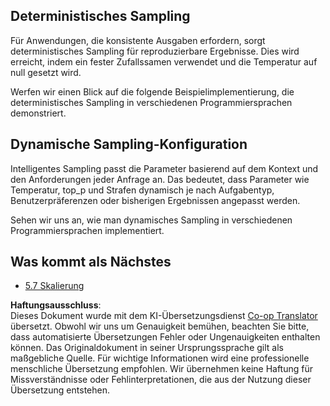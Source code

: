 <!--
CO_OP_TRANSLATOR_METADATA:
{
  "original_hash": "3cb0da3badd51d73ab78ebade2827d98",
  "translation_date": "2025-06-12T21:55:20+00:00",
  "source_file": "05-AdvancedTopics/mcp-sampling/README.md",
  "language_code": "de"
}
-->
## Deterministisches Sampling

Für Anwendungen, die konsistente Ausgaben erfordern, sorgt deterministisches Sampling für reproduzierbare Ergebnisse. Dies wird erreicht, indem ein fester Zufallssamen verwendet und die Temperatur auf null gesetzt wird.

Werfen wir einen Blick auf die folgende Beispielimplementierung, die deterministisches Sampling in verschiedenen Programmiersprachen demonstriert.

## Dynamische Sampling-Konfiguration

Intelligentes Sampling passt die Parameter basierend auf dem Kontext und den Anforderungen jeder Anfrage an. Das bedeutet, dass Parameter wie Temperatur, top_p und Strafen dynamisch je nach Aufgabentyp, Benutzerpräferenzen oder bisherigen Ergebnissen angepasst werden.

Sehen wir uns an, wie man dynamisches Sampling in verschiedenen Programmiersprachen implementiert.

## Was kommt als Nächstes

- [5.7 Skalierung](../mcp-scaling/README.md)

**Haftungsausschluss**:  
Dieses Dokument wurde mit dem KI-Übersetzungsdienst [Co-op Translator](https://github.com/Azure/co-op-translator) übersetzt. Obwohl wir uns um Genauigkeit bemühen, beachten Sie bitte, dass automatisierte Übersetzungen Fehler oder Ungenauigkeiten enthalten können. Das Originaldokument in seiner Ursprungssprache gilt als maßgebliche Quelle. Für wichtige Informationen wird eine professionelle menschliche Übersetzung empfohlen. Wir übernehmen keine Haftung für Missverständnisse oder Fehlinterpretationen, die aus der Nutzung dieser Übersetzung entstehen.